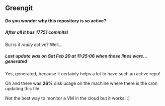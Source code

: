 ## Greengit

#### Do you wonder why this repository is so active?

##### After all it has 17751 commits!

But is it *really* active? Well...

##### Last update was on Sat Feb 20 at 11:25:06 when those lines were... generated

Yes, generated, because it certainly helps a lot to have such an active repo!

Oh and there was **26%** disk usage on the machine
where there is the cron updating this file.

Not the best way to monitor a VM in the cloud but it works! :)
